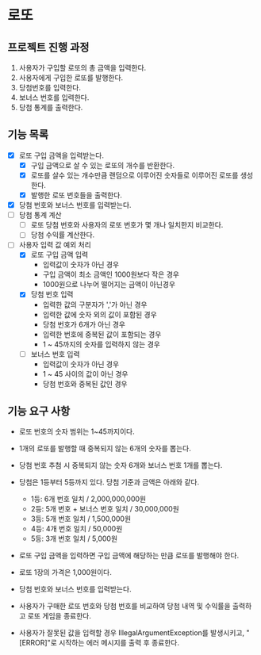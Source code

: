 # 로또

## 프로젝트 진행 과정
1. 사용자가 구입할 로또의 총 금액을 입력한다.
2. 사용자에게 구입한 로또를 발행한다.
3. 당첨번호를 입력한다.
4. 보너스 번호를 입력한다.
5. 당첨 통계를 출력한다.

## 기능 목록
- [x] 로또 구입 금액을 입력받는다.
  - [x] 구입 금액으로 살 수 있는 로또의 개수를 반환한다.
  - [x] 로또를 살수 있는 개수만큼 랜덤으로 이루어진 숫자들로 이루어진 로또를 생성한다.
  - [x] 발행한 로또 번호들을 출력한다.
- [x] 당첨 번호와 보너스 번호를 입력받는다.
- [ ] 당첨 통계 계산
  - [ ] 로또 당첨 번호와 사용자의 로또 번호가 몇 개나 일치한지 비교한다.
  - [ ] 당첨 수익률 계산한다.
- [ ] 사용자 입력 값 예외 처리
  - [x] 로또 구입 금액 입력
    - 입력값이 숫자가 아닌 경우
    - 구입 금액이 최소 금액인 1000원보다 작은 경우
    - 1000원으로 나누어 떨어지는 금액이 아닌경우 
  - [x] 당첨 번호 입력
    - 입력한 값의 구분자가 ','가 아닌 경우
    - 입력한 값에 숫자 외의 값이 포함된 경우
    - 당첨 번호가 6개가 아닌 경우
    - 입력한 번호에 중복된 값이 포함되는 경우
    - 1 ~ 45까지의 숫자를 입력하지 않는 경우
  - [ ] 보너스 번호 입력
    - 입력값이 숫자가 아닌 경우
    - 1 ~ 45 사이의 값이 아닌 경우
    - 당첨 번호와 중복된 값인 경우


## 기능 요구 사항
- 로또 번호의 숫자 범위는 1~45까지이다.
- 1개의 로또를 발행할 때 중복되지 않는 6개의 숫자를 뽑는다.
- 당첨 번호 추첨 시 중복되지 않는 숫자 6개와 보너스 번호 1개를 뽑는다.
- 당첨은 1등부터 5등까지 있다. 당첨 기준과 금액은 아래와 같다.
    - 1등: 6개 번호 일치 / 2,000,000,000원
    - 2등: 5개 번호 + 보너스 번호 일치 / 30,000,000원
    - 3등: 5개 번호 일치 / 1,500,000원
    - 4등: 4개 번호 일치 / 50,000원
    - 5등: 3개 번호 일치 / 5,000원

- 로또 구입 금액을 입력하면 구입 금액에 해당하는 만큼 로또를 발행해야 한다.
- 로또 1장의 가격은 1,000원이다.
- 당첨 번호와 보너스 번호를 입력받는다.
- 사용자가 구매한 로또 번호와 당첨 번호를 비교하여 당첨 내역 및 수익률을 출력하고 로또 게임을 종료한다.
- 사용자가 잘못된 값을 입력할 경우 IllegalArgumentException를 발생시키고, "[ERROR]"로 시작하는 에러 메시지를 출력 후 종료한다.